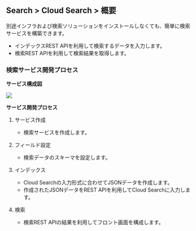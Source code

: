 ## Search > Cloud Search > 概要

別途インフラおよび検索ソリューションをインストールしなくても、簡単に検索サービスを構築できます。

- インデックスREST APIを利用して検索するデータを入力します。
- 検索REST APIを利用して検索結果を取得します。

### 検索サービス開発プロセス

**サービス構成図**

![](http://static.toastoven.net/prod_search/block_diagrm-ja-20200304.png)

**サービス開発プロセス**

1. サービス作成

    - 検索サービスを作成します。

2. フィールド設定

    - 検索データのスキーマを設定します。

3. インデックス

    - Cloud Searchの入力形式に合わせてJSONデータを作成します。
    - 作成されたJSONデータをREST APIを利用してCloud Searchに入力します。

4. 検索

    - 検索REST APIの結果を利用してフロント画面を構成します。
